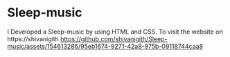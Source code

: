 # Sleep-music
I Developed a Sleep-music by using HTML and CSS. To visit the website on https://shivanigith 
https://github.com/shivanigith/Sleep-music/assets/154613286/95eb1674-9271-42a8-975b-09118744caa8


